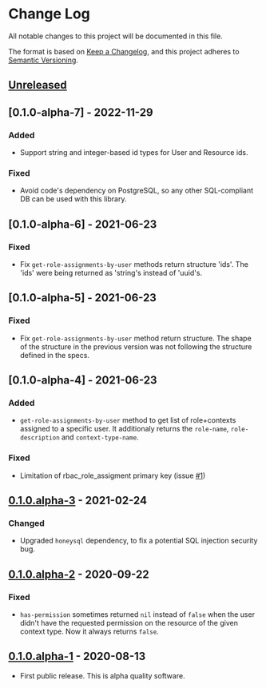 # Change Log
All notable changes to this project will be documented in this file.

The format is based on [Keep a Changelog](https://keepachangelog.com/en/1.0.0/),
and this project adheres to [Semantic Versioning](https://semver.org/spec/v2.0.0.html).

## [Unreleased]

## [0.1.0-alpha-7] - 2022-11-29
### Added
- Support string and integer-based id types for User and Resource ids.

### Fixed
- Avoid code's dependency on PostgreSQL, so any other SQL-compliant DB can be used with this library.

## [0.1.0-alpha-6] - 2021-06-23
### Fixed
- Fix `get-role-assignments-by-user` methods return structure
  'ids'. The 'ids' were being returned as 'string's instead of
  'uuid's.

## [0.1.0-alpha-5] - 2021-06-23
### Fixed
- Fix `get-role-assignments-by-user` method return structure. The shape of the structure
  in the previous version was not following the structure defined in the specs.

## [0.1.0-alpha-4] - 2021-06-23
### Added
- `get-role-assignments-by-user` method to get list of role+contexts assigned
  to a specific user. It additionaly returns the `role-name`,
  `role-description` and `context-type-name`.
### Fixed
- Limitation of rbac_role_assigment primary key (issue [#1](https://github.com/gethop-dev/rbac/issues/1))

## [0.1.0.alpha-3] - 2021-02-24
### Changed
- Upgraded `honeysql` dependency, to fix a potential SQL injection security bug.

## [0.1.0.alpha-2] - 2020-09-22
### Fixed
- `has-permission` sometimes returned `nil` instead of `false` when the user didn't have the requested permission on the resource of the given context type. Now it always returns `false`.

## [0.1.0.alpha-1] - 2020-08-13
- First public release. This is alpha quality software.

[Unreleased]: https://github.com/gethop-dev/rbac/compare/v0.1.0.alpha-7...HEAD
[0.1.0.alpha-7]: https://github.com/gethop-dev/rbac/releases/tag/v0.1.0.alpha-7
[0.1.0.alpha-6]: https://github.com/gethop-dev/rbac/releases/tag/v0.1.0.alpha-6
[0.1.0.alpha-5]: https://github.com/gethop-dev/rbac/releases/tag/v0.1.0.alpha-5
[0.1.0.alpha-4]: https://github.com/gethop-dev/rbac/releases/tag/v0.1.0.alpha-4
[0.1.0.alpha-3]: https://github.com/gethop-dev/rbac/releases/tag/v0.1.0.alpha-3
[0.1.0.alpha-2]: https://github.com/gethop-dev/rbac/releases/tag/v0.1.0.alpha-2
[0.1.0.alpha-1]: https://github.com/gethop-dev/rbac/releases/tag/v0.1.0.alpha-1
